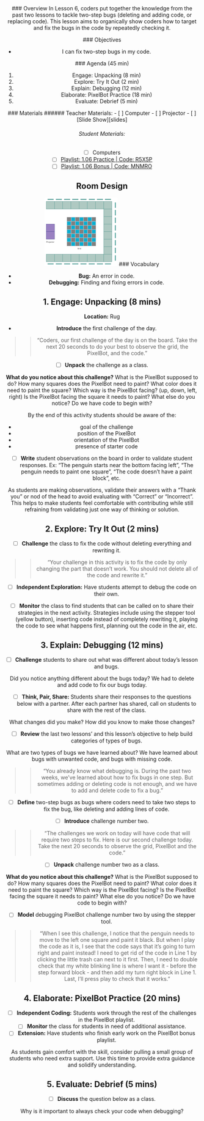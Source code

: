 <header class='header' title='Bug Out' subtitle='Lesson 06'/>

<notable>
<iconp src='/icons/activity.png'>### Overview</iconp>
In Lesson 6, coders put together the knowledge from the past two lessons to tackle two-step bugs (deleting and adding code, or replacing code). This lesson aims to organically show coders how to target and fix the bugs in the code by repeatedly checking it.


<iconp src='/icons/objectives.png'>### Objectives</iconp>
- I can fix  two-step bugs in my code.

<iconp src='/icons/agenda.png'>### Agenda (45 min)</iconp>
1. Engage: Unpacking (8 min)
1. Explore: Try It Out (2 min)
1. Explain: Debugging (12 min)
1. Elaborate: PixelBot Practice (18 min)
1. Evaluate: Debrief (5 min)

<note>
<iconp src='/icons/materials.png'>### Materials</iconp>
###### Teacher Materials:
- [ ] Computer
- [ ] Projector
- [ ] [Slide Show][slides]

###### Student Materials:
- [ ] Computers
- [ ] [Playlist: 1.06 Practice | Code: R5X5P][practice]
- [ ] [Playlist: 1.06 Bonus | Code: MNMRO][extension]
</note>

## Room Design
![room](/images/layout-grid.png)
<note>
<iconp src='/icons/vocab.png'>### Vocabulary</iconp>
- **Bug:** An error in code.
- **Debugging:** Finding and fixing errors in code.
</note>

<pagebreak/>

## 1. Engage: Unpacking (8 mins)
**Location:** Rug

- **Introduce** the first challenge of the day.
>>“Coders, our first challenge of the day is on the board. Take the next 20 seconds to do your best to observe the grid, the PixelBot, and the code.”

- [ ] **Unpack** the challenge as a class.

<iconp type='question'>**What do you notice about this challenge?**</iconp>
  <iconp type='question'>What is the PixelBot supposed to do?</iconp>
  <iconp type='question'>How many squares does the PixelBot need to paint?</iconp>
  <iconp type='question'>What color does it need to paint the square?</iconp>
  <iconp type='question'>Which way is the PixelBot facing? (up, down, left, right)</iconp>
  <iconp type='question'>Is the PixelBot facing the square it needs to paint?</iconp>
  <iconp type='question'>What else do you notice?</iconp>
  <iconp type='question'>Do we have code to begin with?</iconp>

<note type='tip'>By the end of this activity students should be aware of the:
  - goal of the challenge
  - position of the PixelBot
  - orientation of the PixelBot
  - presence of starter code</note>

- [ ] **Write** student observations on the board in order to validate student responses.
  Ex: “The penguin starts near the bottom facing left”, “The penguin needs to paint one square”, “The code doesn’t have a paint block”, etc.

<note type='tip'>As students are making observations, validate their answers with a “Thank you” or nod of the head to avoid evaluating with “Correct” or “Incorrect”. This helps to make students feel comfortable with contributing while still refraining from validating just one way of thinking or solution.</note>

## 2. Explore: Try It Out (2 mins)
- [ ] **Challenge** the class to fix the code without deleting everything and rewriting it.
>>“Your challenge in this activity is to fix the code by only changing the part that doesn’t work. You should not delete all of the code and rewrite it.”

- [ ] **Independent Exploration:** Have students attempt to debug the code on their own.

- [ ] **Monitor** the class to find students that can be called on to share their strategies in the next activity. Strategies include using the stepper tool (yellow button), inserting code instead of completely rewriting it, playing the code to see what happens first, planning out the code in the air, etc.

## 3. Explain: Debugging (12 mins)
- [ ] **Challenge** students to share out what was different about today’s lesson and bugs.

<iconp type='question'>Did you notice anything different about the bugs today?</iconp>
<iconp type='answer'>We had to delete and add code to fix our bugs today.</iconp>

- [ ] **Think, Pair, Share:** Students share their responses to the questions below with a partner. After each partner has shared, call on students to share with the rest of the class.

<iconp type='question'>What changes did you make?</iconp>
<iconp type='question'>How did you know to make those changes?</iconp>

- [ ] **Review** the last two lessons’ and this lesson’s objective to help build categories of types of bugs.

<iconp type='question'>What are two types of bugs we have learned about?</iconp>
<iconp type='answer'>We have learned about bugs with unwanted code, and bugs with missing code.</iconp>

>>“You already know what debugging is. During the past two weeks, we’ve learned about how to fix bugs in one step. But sometimes adding or deleting code is not enough, and we have to add and delete code to fix a bug.”

- [ ] **Define** two-step bugs as bugs where coders need to take two steps to fix the bug, like deleting and adding lines of code.

- [ ] **Introduce** challenge number two.
>>“The challenges we work on today will have code that will require two steps to fix. Here is our second challenge today. Take the next 20 seconds to observe the grid, PixelBot and the code.”

- [ ] **Unpack** challenge number two as a class.

<iconp type='question'>**What do you notice about this challenge?**</iconp>
  <iconp type='question'>What is the PixelBot supposed to do?</iconp>
  <iconp type='question'>How many squares does the PixelBot need to paint?</iconp>
  <iconp type='question'>What color does it need to paint the square?</iconp>
  <iconp type='question'>Which way is the PixelBot facing?</iconp>
  <iconp type='question'>Is the PixelBot facing the square it needs to paint?</iconp>
  <iconp type='question'>What else do you notice?</iconp>
  <iconp type='question'>Do we have code to begin with?</iconp>

- [ ] **Model** debugging PixelBot challenge number two by using the stepper tool.
>>“When I see this challenge, I notice that the penguin needs to move to the left one square and paint it black. But when I play the code as it is, I see that the code says that it’s going to turn right and paint instead! I need to get rid of the code in Line 1 by clicking the little trash can next to it first. Then, I need to double check that my white blinking line is where I want it - before the step forward block - and then add my turn right block in Line 1. Last, I’ll press play to check that it works.”

## 4. Elaborate: PixelBot Practice (20 mins)
- [ ] **Independent Coding:** Students work through the rest of the challenges in the PixelBot playlist.
- [ ] **Monitor** the class for students in need of additional assistance.
- [ ] **Extension:** Have students who finish early work on the PixelBot bonus playlist.

<note type='tip'>As students gain comfort with the skill, consider pulling a small group of students who need extra support. Use this time to provide extra guidance and solidify understanding.</note>

## 5. Evaluate: Debrief (5 mins)
-  [ ] **Discuss** the question below as a class.

<iconp type='question'>Why is it important to always check your code when debugging?</iconp>

</notable>

[slides]: https://drive.google.com/open?id=1XJoB6oTAvhEcATsXX9A-ZudnRCtsKP7FKD2hK6iTckw
[practice]:http://www.pixelbots.io/R5X5P
[extension]: http://www.pixelbots.io/MNMRO
